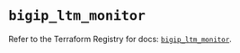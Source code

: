 # `bigip_ltm_monitor`

Refer to the Terraform Registry for docs: [`bigip_ltm_monitor`](https://registry.terraform.io/providers/f5networks/bigip/1.24.1/docs/resources/ltm_monitor).
